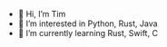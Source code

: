 - 👋 Hi, I’m Tim
- 👀 I’m interested in Python, Rust, Java
- 🌱 I’m currently learning Rust, Swift, C

<!---
tym21/tym21 is a ✨ special ✨ repository because its `README.md` (this file) appears on your GitHub profile.
You can click the Preview link to take a look at your changes.
--->
